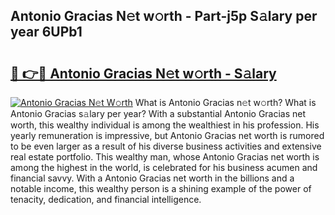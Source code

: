 ## Antonio Gracias N𝚎t w𝚘rth - Part-j5p S𝚊lary per year 6UPb1

# <h2><a href="http://gc3e1fd.nevu.top/?p=Antonio+Gracias">🔗 👉🔴 Antonio Gracias N𝚎t w𝚘rth - S𝚊lary</a></h2>

[![Antonio Gracias N𝚎t W𝚘rth](https://i.imgur.com/Oavwk0R.jpeg)](http://gc3e1fd.nevu.top/?p=Antonio+Gracias)
What is Antonio Gracias n𝚎t w𝚘rth? What is Antonio Gracias s𝚊lary per year?
With a substantial Antonio Gracias net worth, this wealthy individual is among the wealthiest in his profession. His yearly remuneration is impressive, but Antonio Gracias net worth is rumored to be even larger as a result of his diverse business activities and extensive real estate portfolio. This wealthy man, whose Antonio Gracias net worth is among the highest in the world, is celebrated for his business acumen and financial savvy. With a Antonio Gracias net worth in the billions and a notable income, this wealthy person is a shining example of the power of tenacity, dedication, and financial intelligence.
